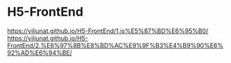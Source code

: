 # H5-FrontEnd
https://yiliunat.github.io/H5-FrontEnd/1.js%E5%87%BD%E6%95%B0/
https://yiliunat.github.io/H5-FrontEnd/2.%E6%97%8B%E8%BD%AC%E9%9F%B3%E4%B9%90%E6%92%AD%E6%94%BE/
